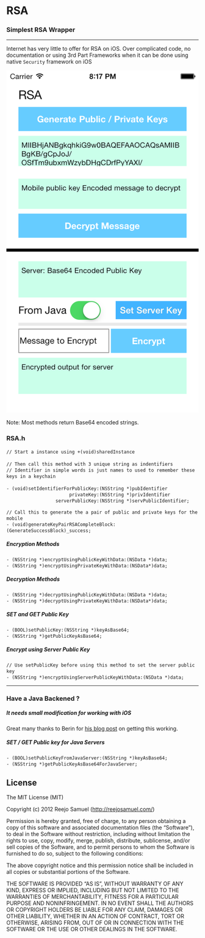 # RSA
### Simplest RSA Wrapper

---

Internet has very little to offer for RSA on iOS. Over complicated code, no documentation or using 3rd Part Frameworks when it can be done using native `Security` framework on iOS

![Screen Shot](screenshot.png)



Note: Most methods return Base64 encoded strings.
### RSA.h


```
// Start a instance using +(void)sharedInstance

// Then call this method with 3 unique string as indentifiers
// Identifier in simple words is just names to used to remember these keys in a keychain

- (void)setIdentifierForPublicKey:(NSString *)pubIdentifier
                       privateKey:(NSString *)privIdentifier
                  serverPublicKey:(NSString *)servPublicIdentifier;
```


```
// Call this to generate the a pair of public and private keys for the mobile
- (void)generateKeyPairRSACompleteBlock:(GenerateSuccessBlock)_success;
```


##### Encryption Methods
```
- (NSString *)encryptUsingPublicKeyWithData:(NSData *)data;
- (NSString *)encryptUsingPrivateKeyWithData:(NSData*)data;
```

##### Decryption Methods
```
- (NSString *)decryptUsingPublicKeyWithData:(NSData *)data;
- (NSString *)decryptUsingPrivateKeyWithData:(NSData*)data;
```

##### SET and GET Public Key
```
- (BOOL)setPublicKey:(NSString *)keyAsBase64;
- (NSString *)getPublicKeyAsBase64;
```

##### Encrypt using Server Public Key
```
// Use setPublicKey before using this method to set the server public key
- (NSString *)encryptUsingServerPublicKeyWithData:(NSData *)data;
```

---



### Have a Java Backened ?
##### It needs small modification for working with iOS


Great many thanks to Berin for [his blog post](http://blog.wingsofhermes.org/?p=75) on getting this working. 

##### SET / GET Public key for Java Servers
```
- (BOOL)setPublicKeyFromJavaServer:(NSString *)keyAsBase64;
- (NSString *)getPublicKeyAsBase64ForJavaServer;
```
  
  
  



## License
The MIT License (MIT)

Copyright (c) 2012 Reejo Samuel (http://reejosamuel.com/)


Permission is hereby granted, free of charge, to any person obtaining a copy
of this software and associated documentation files (the “Software”), to deal
in the Software without restriction, including without limitation the rights
to use, copy, modify, merge, publish, distribute, sublicense, and/or sell
copies of the Software, and to permit persons to whom the Software is
furnished to do so, subject to the following conditions:

The above copyright notice and this permission notice shall be included in
all copies or substantial portions of the Software.

THE SOFTWARE IS PROVIDED “AS IS”, WITHOUT WARRANTY OF ANY KIND, EXPRESS OR
IMPLIED, INCLUDING BUT NOT LIMITED TO THE WARRANTIES OF MERCHANTABILITY,
FITNESS FOR A PARTICULAR PURPOSE AND NONINFRINGEMENT. IN NO EVENT SHALL THE
AUTHORS OR COPYRIGHT HOLDERS BE LIABLE FOR ANY CLAIM, DAMAGES OR OTHER
LIABILITY, WHETHER IN AN ACTION OF CONTRACT, TORT OR OTHERWISE, ARISING FROM,
OUT OF OR IN CONNECTION WITH THE SOFTWARE OR THE USE OR OTHER DEALINGS IN
THE SOFTWARE.